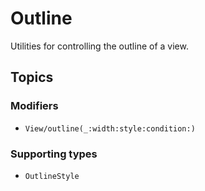 # Outline

Utilities for controlling the outline of a view.

## Topics

### Modifiers

- ``View/outline(_:width:style:condition:)``

### Supporting types

- ``OutlineStyle``

